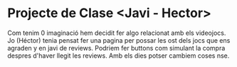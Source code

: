 # Projecte de Clase <Javi - Hector>


Com tenim 0 imaginació hem decidit fer algo relacionat amb els videojocs.
Jo (Héctor) tenia pensat fer una pagina per possar les ost dels jocs que ens agraden y en javi de reviews.
Podriem fer buttons com simulant la compra despres d'haver llegit les reviews.
Amb els dies potser cambiem coses nse.
